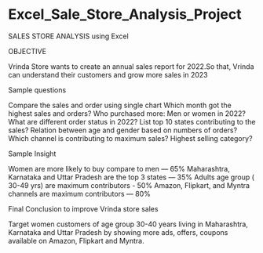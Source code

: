 # Excel_Sale_Store_Analysis_Project

SALES STORE ANALYSIS using Excel

OBJECTIVE 

 Vrinda Store wants to create an annual sales report for 2022.So that, Vrinda can understand their customers and grow more sales in 2023

Sample questions 

Compare the sales and order using single chart
Which month got the highest sales and orders?
Who purchased more: Men or women in 2022? 
What are different order status in 2022? 
List top 10 states contributing to the sales?
 Relation between age and gender based on numbers of orders? 
Which channel is contributing to maximum sales? 
Highest selling category? 

Sample Insight

Women are more likely to buy compare to men — 65%
Maharashtra, Karnataka and Uttar Pradesh are the top 3 states — 35%
Adults age group ( 30-49 yrs) are maximum contributors - 50%
Amazon, Flipkart, and Myntra channels are maximum contributors — 80%

Final Conclusion to improve Vrinda store sales

Target women customers of age group 30-40 years living in Maharashtra, Karnataka and Uttar Pradesh by showing more ads, offers, coupons available on Amazon, Flipkart and Myntra. 
